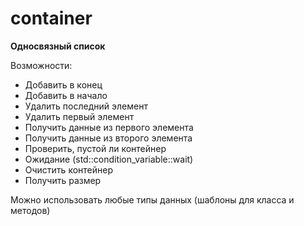 # container
**Односвязный список** 

Возможности:
- Добавить в конец
- Добавить в начало
- Удалить последний элемент
- Удалить первый элемент
- Получить данные из первого элемента
- Получить данные из второго элемента
- Проверить, пустой ли контейнер
- Ожидание (std::condition_variable::wait)
- Очистить контейнер
- Получить размер

Можно использовать любые типы данных (шаблоны для класса и методов)
